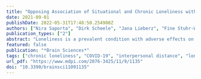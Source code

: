 ```yaml
---
title: "Opposing Association of Situational and Chronic Loneliness with Interpersonal Distance"
date: 2021-09-01
publishDate: 2022-05-31T17:48:50.254908Z
authors: ["Nira Saporta", "Dirk Scheele", "Jana Lieberz", "Fine Stuhr-Wulff", "René Hurlemann", "Simone G. Shamay-Tsoory"]
publication_types: ["2"]
abstract: "Loneliness is a prevalent condition with adverse effects on physical and mental health. Evolutionary theories suggest it evolved to drive people to reconnect. However, chronic loneliness may result in a negative social bias and self-preservation behaviors, paradoxically driving individuals away from social interactions. Lonely people often feel they are not close to anyone; however, little is known about their interpersonal distance preferences. During COVID-19, many experienced situational loneliness related to actual social isolation. Therefore, there was a unique opportunity to examine both chronic and situational (COVID-19-related) loneliness. In the present study, 479 participants completed an online task that experimentally assessed interpersonal distance preferences in four conditions—passively being approached by a friend or a stranger, and actively approaching a friend or a stranger. Results show that high chronic loneliness was related to a greater preferred distance across conditions. Intriguingly, by contrast, high COVID-19-related loneliness was related to a smaller preferred distance across conditions. These findings provide further support for the evolutionary theory of loneliness: situational loneliness indeed seems to drive people towards reconnection, while chronic loneliness seems to drive people away from it. Implications for the amelioration of chronic loneliness are discussed based on these findings."
featured: false
publication: "*Brain Sciences*"
tags: ["chronic loneliness", "COVID-19", "interpersonal distance", "loneliness", "situational loneliness", "social interaction"]
url_pdf: "https://www.mdpi.com/2076-3425/11/9/1135"
doi: "10.3390/brainsci11091135"
---
```


